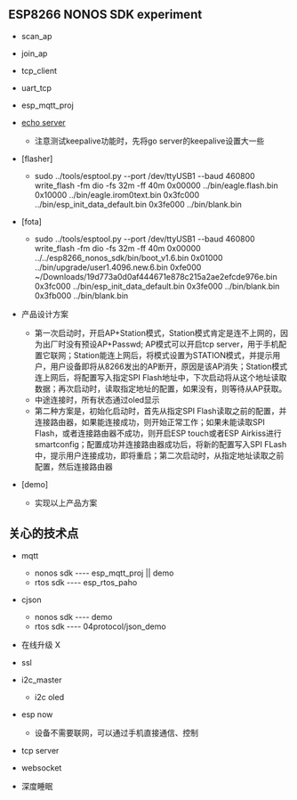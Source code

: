 
ESP8266 NONOS SDK experiment
--------------------------------

* scan_ap
* join_ap
* tcp_client
* uart_tcp
* esp_mqtt_proj

* [echo server](github.com/tobyzxj/goecho)
	* 注意测试keepalive功能时，先将go server的keepalive设置大一些
* [flasher]
	* sudo ../tools/esptool.py --port /dev/ttyUSB1 --baud 460800 write_flash -fm dio -fs 32m -ff 40m 0x00000 ../bin/eagle.flash.bin 0x10000 ../bin/eagle.irom0text.bin 0x3fc000 ../bin/esp_init_data_default.bin 0x3fe000 ../bin/blank.bin

* [fota]
	* sudo ../tools/esptool.py --port /dev/ttyUSB1 --baud 460800 write_flash -fm dio -fs 32m -ff 40m 0x00000  ../../esp8266_nonos_sdk/bin/boot_v1.6.bin 0x01000 ../bin/upgrade/user1.4096.new.6.bin 0xfe000 ~/Downloads/19d773a0d0af444671e878c215a2ae2efcde976e.bin 0x3fc000 ../bin/esp_init_data_default.bin 0x3fe000 ../bin/blank.bin  0x3fb000 ../bin/blank.bin 


* 产品设计方案
	* 第一次启动时，开启AP+Station模式，Station模式肯定是连不上网的，因为出厂时没有预设AP+Passwd; AP模式可以开启tcp server，用于手机配置它联网；Station能连上网后，将模式设置为STATION模式，并提示用户，用户设备即将从8266发出的AP断开，原因是该AP消失；Station模式连上网后，将配置写入指定SPI Flash地址中，下次启动将从这个地址读取数据；再次启动时，读取指定地址的配置，如果没有，则等待从AP获取。
	* 中途连接时，所有状态通过oled显示
	* 第二种方案是，初始化启动时，首先从指定SPI Flash读取之前的配置，并连接路由器，如果能连接成功，则开始正常工作；如果未能读取SPI Flash，或者连接路由器不成功，则开启ESP touch或者ESP Airkiss进行smartconfig；配置成功并连接路由器成功后，将新的配置写入SPI FLash中，提示用户连接成功，即将重启；第二次启动时，从指定地址读取之前配置，然后连接路由器

* [demo]
	* 实现以上产品方案

关心的技术点
----------------

* mqtt
	* nonos sdk ---- esp_mqtt_proj || demo
	* rtos sdk ---- esp_rtos_paho

* cjson
	* nonos sdk	---- demo
	* rtos	sdk ---- 04protocol/json_demo

* 在线升级 X

* ssl

* i2c_master
	* i2c oled

* esp now
	* 设备不需要联网，可以通过手机直接通信、控制

* tcp server
* websocket
* 深度睡眠


